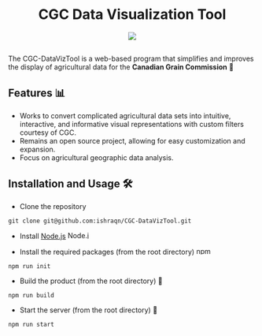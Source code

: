 <div align="center">
    <h1> CGC Data Visualization Tool </h1>
    <img src="main_screen.gif" width="" height="">
</div>

## 
The CGC-DataVizTool is a web-based program that simplifies and improves the display of agricultural data for the **Canadian Grain Commission** 🍁

## Features 📊
- Works to convert complicated agricultural data sets into intuitive, interactive, and informative visual representations with custom filters courtesy of CGC.
- Remains an open source project, allowing for easy customization and expansion.
- Focus on agricultural geographic data analysis.

## Installation and Usage 🛠️
- Clone the repository

```git clone git@github.com:ishraqn/CGC-DataVizTool.git```

- Install [Node.js](https://nodejs.org/en/download) <img src = "https://upload.wikimedia.org/wikipedia/commons/d/d9/Node.js_logo.svg" alt="Node.js Icon" height ="15" width="50">

- Install the required packages (from the root directory) <img src = "https://upload.wikimedia.org/wikipedia/commons/d/db/Npm-logo.svg" alt="npm Icon" height = "15" width = "50">

```npm run init```

- Build the product (from the root directory) 🚧

```npm run build```

- Start the server (from the root directory) 🚀

```npm run start```

